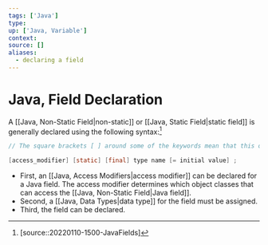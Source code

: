 ```yaml
---
tags: ['Java']
type:
up: ['Java, Variable']
context:
source: []
aliases:
  - declaring a field
---
```


# Java, Field Declaration

A [[Java, Non-Static Field|non-static]] or [[Java, Static Field|static field]] is generally declared using the following syntax:[^1]

```java
// The square brackets [ ] around some of the keywords mean that this option is optional. Only type and name are required.

[access_modifier] [static] [final] type name [= initial value] ;
```

- First, an [[Java, Access Modifiers|access modifier]] can be declared for a Java field. The access modifier determines which object classes that can access the [[Java, Non-Static Field|Java field]].
- Second, a [[Java, Data Types|data type]] for the field must be assigned.
- Third, the field can be declared.

[^1]: [source::20220110-1500-JavaFields]
